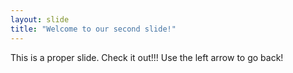 ```yaml
---
layout: slide
title: "Welcome to our second slide!"
---
```

This is a proper slide. Check it out!!!
Use the left arrow to go back!
